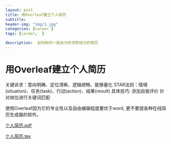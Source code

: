 ```yaml
---
layout: post  
title: 用Overleaf建立个人简历
subtitle: 
header-img: "img/1.jpg"
categories: [career ]  
tags: [career,  ]

description:  如何制作一版会为你求职加分的简历
---  
```

# 用Overleaf建立个人简历
关键诉求：意向明确、定位清晰、逻辑顺畅、能够量化
STAR法则：情境(situation)、任务(task)、行动(action)、结果(result)
具体技巧: 添加自我评价 针对岗位进行关键词匹配

使用Overleaf因为它的专业性以及自由编辑程度要优于word, 更不要提各种在线简历生成器的软件。

[个人简历.pdf](https://github.com/jenniferhe/Resume/blob/master/Resume.pdf)

[个人简历.tex](https://github.com/jenniferhe/Resume/blob/master/resume.tex)
